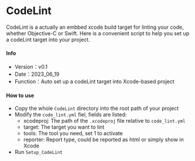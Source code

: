 # CodeLint
CodeLint is a actually an embbed xcode build target for linting your code,  whether Objective-C or Swift.
Here is a convenient script to help you set up a codeLint target into your  project.

#### Info
* Version：v0.1
* Date：2023_06_19
* Function：Auto set up a codeLint target into Xcode-based project

#### How to use
* Copy the whole `CodeLint` directory into the root path of your project
* Modify the `code_lint.yml` fiel, fields are listed:
	* xcodeproj: The path of the `.xcodeproj` file relative to `code_lint.yml`
	* target: The target you want to lint
	* tools: The tool you need, set 1 to activate
	* reporter: Report type, could be reported as html or simply show in Xcode
* Run `Setup_CodeLint`
